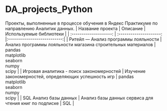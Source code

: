 # DA_projects_Python
Проекты, выполненные в процессе обучения в Яндекс Практикуме по направлению Аналитик данных. 
| Название проекта | Описание | Используемые библиотеки |
| :--------------------: | :---------------------: |:---------------------------:|
| Ритейл — Анализ программы лояльности | Анализ программы лояльности магазина строительных материалов | pandas</br>matplotlib</br>seaborn</br>numpy</br>scipy |
| Игровая аналитика - поиск закономерностей | Изучение закономерностей, определяющих успешность игр | pandas</br>matplotlib</br>seaborn</br>numpy</br>scipy |
| SQL Анализ базы данных | Анализ базы данных сервиса для чтения книг по подписке | SQL |
